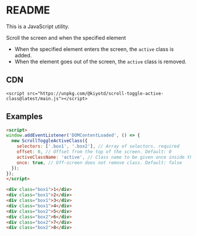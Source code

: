 # README

This is a JavaScript utility.  

Scroll the screen and when the specified element
- When the specified element enters the screen, the `active` class is added.
- When the element goes out of the screen, the `active` class is removed.

[comment]: <> (画面をスクロールし、指定した要素が)

[comment]: <> (- 画面内に入ると`active`クラスを付与  )

[comment]: <> (- 画面外になると`active` クラスを削除)

## CDN

[comment]: <> (Using npm:)

[comment]: <> (```bash)

[comment]: <> (npm i @kiyotd/scroll-toggle-active-class)

[comment]: <> (```)

[comment]: <> (Using yarn:)

[comment]: <> (```bash)

[comment]: <> (yarn add @kiyotd/scroll-toggle-active-class)

[comment]: <> (```)

[comment]: <> (Using CDN:)

```shell
<script src="https://unpkg.com/@kiyotd/scroll-toggle-active-class@latest/main.js"></script>
```

[comment]: <> (## Documentation)

[comment]: <> ([docs]&#40;https://kiyotd-scroll-toggle-active-class.vercel.app/&#41;)

## Examples

```html
<script>
window.addEventListener('DOMContentLoaded', () => {
  new ScrollToggleActiveClass({
    selectors: ['.box1', '.box2'], // Array of selectors. required
    offset: 0, // Offset from the top of the screen. Default: 0
    activeClassName: 'active', // Class name to be given once inside the screen. Default: 'active'
    once: true, // Off-screen does not remove class. Default: false
  });
});
</script>

<div class="box1">1</div>
<div class="box1">2</div>
<div class="box1">3</div>
<div class="box1">4</div>
<div class="box2">5</div>
<div class="box2">6</div>
<div class="box2">7</div>
<div class="box2">8</div>
```
